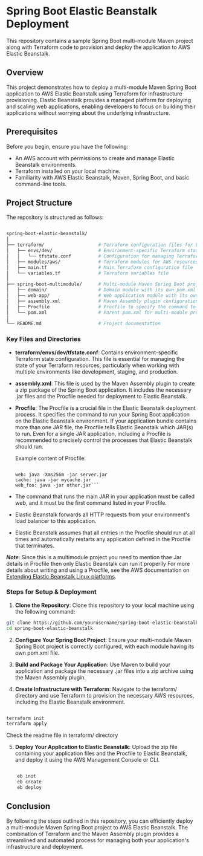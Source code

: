 # Spring Boot Elastic Beanstalk Deployment

This repository contains a sample Spring Boot multi-module Maven project along with Terraform code to provision and deploy the application to AWS Elastic Beanstalk.
## Overview

This project demonstrates how to deploy a multi-module Maven Spring Boot application to AWS Elastic Beanstalk using Terraform for infrastructure provisioning. Elastic Beanstalk provides a managed platform for deploying and scaling web applications, enabling developers to focus on building their applications without worrying about the underlying infrastructure.

## Prerequisites

Before you begin, ensure you have the following:

- An AWS account with permissions to create and manage Elastic Beanstalk environments.
- Terraform installed on your local machine.
- Familiarity with AWS Elastic Beanstalk, Maven, Spring Boot, and basic command-line tools.

## Project Structure

The repository is structured as follows:

```bash

spring-boot-elastic-beanstalk/
│
├── terraform/                    # Terraform configuration files for Elastic Beanstalk
│   ├── envs/dev/                 # Environment-specific Terraform state configuration
│   │   └── tfstate.conf          # Configuration for managing Terraform state
│   ├── modules/aws/              # Terraform modules for AWS resources
│   ├── main.tf                   # Main Terraform configuration file
│   └── variables.tf              # Terraform variables file
│
├── spring-boot-multimodule/      # Multi-module Maven Spring Boot project
│   ├── domain/                   # Domain module with its own pom.xml
│   ├── web-app/                  # Web application module with its own pom.xml
│   ├── assembly.xml              # Maven Assembly plugin configuration for packaging
│   ├── Procfile                  # Procfile to specify the command to run the Spring Boot application
│   └── pom.xml                   # Parent pom.xml for multi-module project
│
└── README.md                     # Project documentation

```

### Key Files and Directories

- __terraform/envs/dev/tfstate.conf__: Contains environment-specific Terraform state configuration. This file is essential for managing the state of your Terraform resources, particularly when working with multiple environments like development, staging, and production.

- __assembly.xml__: This file is used by the Maven Assembly plugin to create a zip package of the Spring Boot application. It includes the necessary .jar files and the Procfile needed for deployment to Elastic Beanstalk.

- __Procfile__: The Procfile is a crucial file in the Elastic Beanstalk deployment process. It specifies the command to run your Spring Boot application on the Elastic Beanstalk environment. If your application bundle contains more than one JAR file, the Procfile tells Elastic Beanstalk which JAR(s) to run. Even for a single JAR application, including a Procfile is recommended to precisely control the processes that Elastic Beanstalk should run.

    Example content of Procfile:

    ```plaintext

    web: java -Xms256m -jar server.jar
    cache: java -jar mycache.jar
    web_foo: java -jar other.jar```
    
- The command that runs the main JAR in your application must be called web, and it must be the first command listed in your Procfile.
- Elastic Beanstalk forwards all HTTP requests from your environment's load balancer to this application.
- Elastic Beanstalk assumes that all entries in the Procfile should run at all times and automatically restarts any application defined in the Procfile that terminates.

***Note***: Since this is a multimodule project you need to mention thae Jar details in Procfile then only Elastic Beanstalk can run it properlly 
For more details about writing and using a Procfile, see the AWS documentation on [Extending Elastic Beanstalk Linux platforms](https://docs.aws.amazon.com/elasticbeanstalk/latest/dg/platforms-linux-extend.html).

### Steps for Setup & Deployment

1. **Clone the Repository**: Clone this repository to your local machine using the following command:

```bash
git clone https://github.com/yourusername/spring-boot-elastic-beanstalk.git
cd spring-boot-elastic-beanstalk
```

2. **Configure Your Spring Boot Project**: Ensure your multi-module Maven Spring Boot project is correctly configured, with each module having its own pom.xml file.

3. **Build and Package Your Application**: Use Maven to build your application and package the necessary .jar files into a zip archive using the Maven Assembly plugin.

4. **Create Infrastructure with Terraform**: Navigate to the terraform/ directory and use Terraform to provision the necessary AWS resources, including the Elastic Beanstalk environment.

```bash

terraform init
terraform apply
```

Check the readme file in terraform/ directory

5. **Deploy Your Application to Elastic Beanstalk**: Upload the zip file containing your application files and the Procfile to Elastic Beanstalk, and deploy it using the AWS Management Console or CLI.

```bash

    eb init
    eb create
    eb deploy
```

## Conclusion

By following the steps outlined in this repository, you can efficiently deploy a multi-module Maven Spring Boot project to AWS Elastic Beanstalk. The combination of Terraform and the Maven Assembly plugin provides a streamlined and automated process for managing both your application's infrastructure and deployment.
